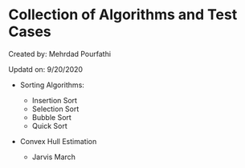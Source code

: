 # Collection of Algorithms and Test Cases

Created by: Mehrdad Pourfathi

Updatd on: 9/20/2020

* Sorting Algorithms:
  * Insertion Sort
  * Selection Sort
  * Bubble Sort
  * Quick Sort
  
* Convex Hull Estimation
  * Jarvis March
